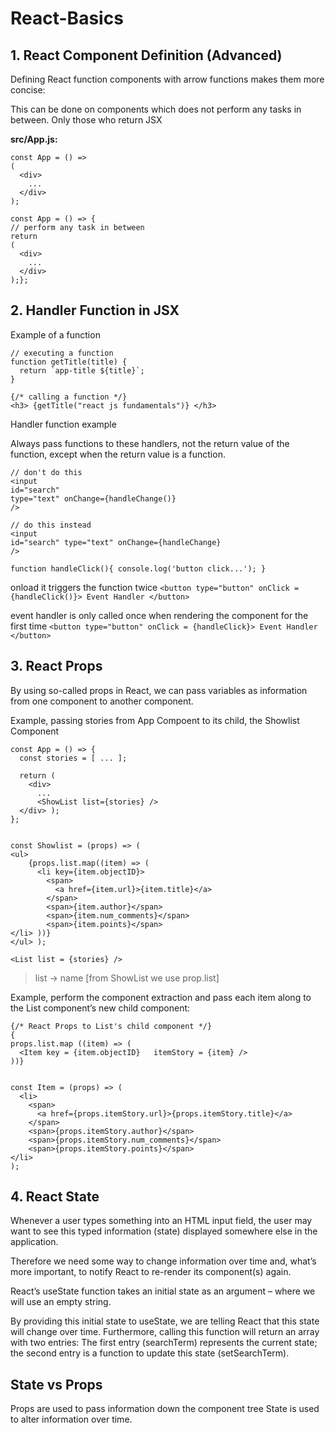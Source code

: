 # React-Basics

## 1. React Component Definition (Advanced)
Defining React function components with arrow functions makes them more concise:

This can be done on components which does not perform any tasks in between.
Only those who return JSX

**src/App.js:**

```
const App = () => 
(
  <div> 
    ...
  </div>
);

const App = () => {
// perform any task in between
return 
( 
  <div> 
    ...
  </div> 
);};

```

## 2. Handler Function in JSX

Example of a function
```
// executing a function
function getTitle(title) {
  return `app-title ${title}`;
}

{/* calling a function */}
<h3> {getTitle("react js fundamentals")} </h3>
```

Handler function example

Always pass functions to these handlers, not the return value of the function, except when the return value is a function.

```
// don't do this
<input
id="search"
type="text" onChange={handleChange()}
/>

// do this instead
<input
id="search" type="text" onChange={handleChange}
/>
```

`
function handleClick(){
  console.log('button click...');
}
`

onload it triggers the function twice
`
<button type="button" onClick = {handleClick()}> Event Handler </button>
`

event handler is only called once when rendering the component for the first time
`
<button type="button" onClick = {handleClick}> Event Handler </button>
`


## 3. React Props
By using so-called props in React, we can pass variables as information from one component to another component.

Example, passing stories from App Compoent to its child, the Showlist Component

```
const App = () => {
  const stories = [ ... ];

  return (
    <div>
      ...
      <ShowList list={stories} />
  </div> );
};


const Showlist = (props) => (
<ul>
    {props.list.map((item) => (
      <li key={item.objectID}>
        <span>
          <a href={item.url}>{item.title}</a>
        </span>
        <span>{item.author}</span>
        <span>{item.num_comments}</span>
        <span>{item.points}</span>
</li> ))}
</ul> );

```
`<List list = {stories} />`
>list -> name [from ShowList we use prop.list]

Example, perform the component extraction and pass each item along to the List component’s new child component:

```
{/* React Props to List's child component */}
{
props.list.map ((item) => (
  <Item key = {item.objectID}   itemStory = {item} />
))}


const Item = (props) => (
  <li>
    <span>
      <a href={props.itemStory.url}>{props.itemStory.title}</a>
    </span>
    <span>{props.itemStory.author}</span>
    <span>{props.itemStory.num_comments}</span>
    <span>{props.itemStory.points}</span>
</li> 
);
```


## 4. React State

Whenever a user types something into an HTML input field, the user may want to see this typed information (state) displayed somewhere else in the application. 

Therefore we need some way to change information over time and, what’s more important, to notify React to re-render its component(s) again.

React’s useState function takes an initial state as an argument – where we will use an empty string. 

By providing this initial state to useState, we are telling React that this state will change over time. 
Furthermore, calling this function will return an array with two entries: The first entry (searchTerm) represents the current state; the second entry is a function to update this state (setSearchTerm). 



## State vs Props

Props are used to pass information down the component tree
State is used to alter information over time.